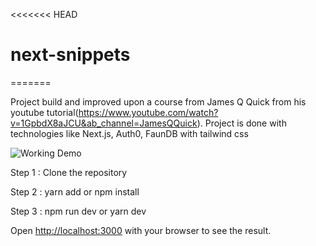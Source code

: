 <<<<<<< HEAD
# next-snippets
=======

Project build and improved upon a course from James Q Quick from his youtube tutorial(https://www.youtube.com/watch?v=1GpbdX8aJCU&ab_channel=JamesQQuick).
Project is done with technologies like Next.js, Auth0, FaunDB with tailwind css

![Working Demo](./images/cover.jpg)

Step 1 : Clone the repository

Step 2 : yarn add or npm install

Step 3 : npm run dev  or yarn dev 

Open [http://localhost:3000](http://localhost:3000) with your browser to see the result.
